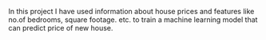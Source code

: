 In this project I have used information about house prices and features like no.of bedrooms, square footage. etc. to train a
machine learning model that can predict price of new house.
